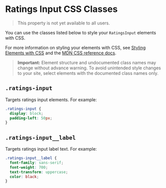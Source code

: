 <!-- This article was published using the Doc Push single-sourcing tool. Any changes to this article MUST be made in the source file. Find it at www.github.com/wix-private/velo-docs.-->

# Ratings Input CSS Classes

> This property is not yet available to all users.

You can use the classes listed below
to style your `RatingsInput` elements with CSS.

For more information on styling your elements with CSS, see
[Styling Elements with CSS]($w/styling-elements-with-css) and the
[MDN CSS reference docs](https://developer.mozilla.org/en-US/docs/Learn/CSS).

<blockquote class="important">

__Important:__
Element structure and undocumented class names
may change without advance warning.
To avoid unintended style changes to your site,
select elements with the documented class names only.

</blockquote>

## `.ratings-input`

Targets ratings input elements.
For example:

```css
.ratings-input {
  display: block;
  padding-left: 50px;
}
```

## `.ratings-input__label`

Targets ratings input label text.
For example:

```css
.ratings-input__label {
  font-family: sans-serif;
  font-weight: 700;
  text-transform: uppercase;
  color: black;
}
```
